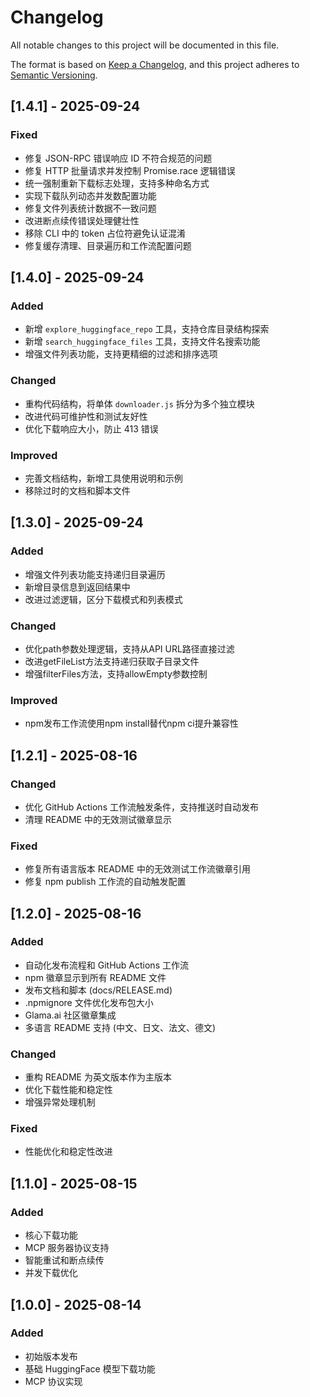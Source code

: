 # Changelog

All notable changes to this project will be documented in this file.

The format is based on [Keep a Changelog](https://keepachangelog.com/en/1.0.0/),
and this project adheres to [Semantic Versioning](https://semver.org/spec/v2.0.0.html).

## [1.4.1] - 2025-09-24

### Fixed
- 修复 JSON-RPC 错误响应 ID 不符合规范的问题
- 修复 HTTP 批量请求并发控制 Promise.race 逻辑错误
- 统一强制重新下载标志处理，支持多种命名方式
- 实现下载队列动态并发数配置功能
- 修复文件列表统计数据不一致问题
- 改进断点续传错误处理健壮性
- 移除 CLI 中的 token 占位符避免认证混淆
- 修复缓存清理、目录遍历和工作流配置问题

## [1.4.0] - 2025-09-24

### Added
- 新增 `explore_huggingface_repo` 工具，支持仓库目录结构探索
- 新增 `search_huggingface_files` 工具，支持文件名搜索功能
- 增强文件列表功能，支持更精细的过滤和排序选项

### Changed
- 重构代码结构，将单体 `downloader.js` 拆分为多个独立模块
- 改进代码可维护性和测试友好性
- 优化下载响应大小，防止 413 错误

### Improved
- 完善文档结构，新增工具使用说明和示例
- 移除过时的文档和脚本文件

## [1.3.0] - 2025-09-24

### Added
- 增强文件列表功能支持递归目录遍历
- 新增目录信息到返回结果中
- 改进过滤逻辑，区分下载模式和列表模式

### Changed
- 优化path参数处理逻辑，支持从API URL路径直接过滤
- 改进getFileList方法支持递归获取子目录文件
- 增强filterFiles方法，支持allowEmpty参数控制

### Improved
- npm发布工作流使用npm install替代npm ci提升兼容性

## [1.2.1] - 2025-08-16

### Changed
- 优化 GitHub Actions 工作流触发条件，支持推送时自动发布
- 清理 README 中的无效测试徽章显示

### Fixed
- 修复所有语言版本 README 中的无效测试工作流徽章引用
- 修复 npm publish 工作流的自动触发配置

## [1.2.0] - 2025-08-16

### Added
- 自动化发布流程和 GitHub Actions 工作流
- npm 徽章显示到所有 README 文件
- 发布文档和脚本 (docs/RELEASE.md)
- .npmignore 文件优化发布包大小
- Glama.ai 社区徽章集成
- 多语言 README 支持 (中文、日文、法文、德文)

### Changed
- 重构 README 为英文版本作为主版本
- 优化下载性能和稳定性
- 增强异常处理机制

### Fixed
- 性能优化和稳定性改进

## [1.1.0] - 2025-08-15

### Added
- 核心下载功能
- MCP 服务器协议支持
- 智能重试和断点续传
- 并发下载优化

## [1.0.0] - 2025-08-14

### Added
- 初始版本发布
- 基础 HuggingFace 模型下载功能
- MCP 协议实现